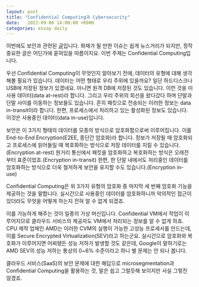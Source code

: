 ```yaml
---
layout: post
title: "Confidential Computing과 Cybersecurity"
date:   2022-09-06 14:00:00 +0900
categories: essay daily
---
```


이번에도 보안과 관련된 [글][article]입니다. 화재가 될 만한 이슈는 쉽게 뉴스거리가 되지만, 정작 중요한 글은 어딘가에 묻혀있을 따름이지요. 이번 주제는 Confidential Computing입니다.

우선 Confidential Computing이 무엇인지 알아보기 전에, 데이터의 유형에 대해 생각해볼 필요가 있습니다. 데이터는 어떤 형태로 우리 주위에 있을까요? 일단 하드디스크나 USB에 저장된 정보가 있겠네요. 아니면 원격 DB에 저장된 것도 있습니다. 이런 것을 미사용 데이터(data at-rest)라 합니다. 그리고 우리 주위의 회선을 왔다갔다 하며 단말과 단말 사이를 이동하는 정보들도 있습니다. 흔히 패킷으로 전송되는 이러한 정보는 data in-transit이라 합니다. 한편, 프로세스에서 처리하고 있는 활성화된 정보도 있습니다. 이것은 사용중인 데이터(data in-use)입니다.

보안은 이 3가지 형태의 데이터를 모종의 방식으로 암호화함으로써 이루어집니다. 이를 End-to-End Encryption(E2EE, 종단간 암호화)라 합니다. 정보가 저장될 때 암호화되고 프로세스에 읽어들일 때 복호화하는 방식으로 저장 데이터를 지킬 수 있습니다.(Encryption at-rest) 원거리 통신에서 패킷을 암호화하고 복호화하는 방식은 오래전부터 표준이었죠.(Encryption in-transit) 한편, 한 단말 내에서도 처리중인 데이터를 암호화하는 방식으로 더욱 철저하게 보안을 유지할 수도 있습니다.(Encryption in-use)

Confidential Computing은 위 3가지 유형의 암호화 중 마지막 세 번째 암호화 기능을 제공하는 것을 말합니다. 실시간으로 사용중인 데이터를 암호화하니까 악의적인 접근이 있더라도 무엇을 어떻게 하는지 전혀 알 수 없게 되겠죠.

이를 가능하게 해주는 것이 일종의 가상 머신입니다. Confidential VM에서 작업이 이루어지므로 클라우드 서비스의 제공자도 VM에서 처리되는 정보를 알 수 없게 하죠. CPU 제작 업체인 AMD는 이러한 CVM의 실행이 가능한 고성능 프로세서를 만드는데, 이를 Secure Encrypted Virtualization(SEV)라고 하는군요. 실시간으로 암호화와 복호화가 이루어지면 어찌됐든 성능 저하가 발생할 것도 같은데, Google이 말하기로는 AMD SEV의 성능 저하는 통상의 0~6% 수준이라고 하니 별 문제는 안 되나 봅니다.

클라우드 서비스(SaaS)의 보안 문제에 대한 해답으로 microsegmentation과 Confidential Computing을 활용하는 것, 말은 쉽고 그럴듯해 보이지만 사실 그렇진 않겠죠.

[article]:https://venturebeat.com/security/is-confidential-computing-the-future-of-cybersecurity-edgeless-systems-is-counting-on-it/